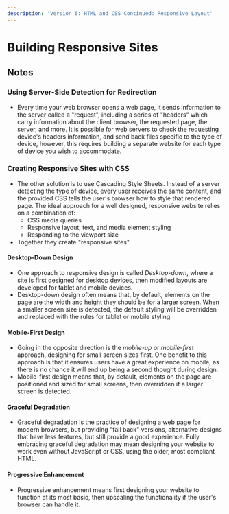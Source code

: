 ```yaml
---
description: 'Version 6: HTML and CSS Continued: Responsive Layout'
---
```


# Building Responsive Sites

## Notes

### Using Server-Side Detection for Redirection

* Every time your web browser opens a web page, it sends information to the server called a "request", including a series of "headers" which carry information about the client browser, the requested page, the server, and more. It is possible for web servers to check the requesting device's headers information, and send back files specific to the type of device, however, this requires building a separate website for each type of device you wish to accommodate.

### Creating Responsive Sites with CSS

* The other solution is to use Cascading Style Sheets. Instead of a server detecting the type of device, every user receives the same content, and the provided CSS tells the user's browser how to style that rendered page. The ideal approach for a well designed, responsive website relies on a combination of:
  * CSS media queries
  * Responsive layout, text, and media element styling
  * Responding to the viewport size
* Together they create "responsive sites".

#### **Desktop-Down Design**

* One approach to responsive design is called _Desktop-down_, where a site is first designed for desktop devices, then modified layouts are developed for tablet and mobile devices.
* Desktop-down design often means that, by default, elements on the page are the width and height they should be for a larger screen. When a smaller screen size is detected, the default styling will be overridden and replaced with the rules for tablet or mobile styling.

#### **Mobile-First Design**

* Going in the opposite direction is the _mobile-up_ or _mobile-first_ approach, designing for small screen sizes first. One benefit to this approach is that it ensures users have a great experience on mobile, as there is no chance it will end up being a second thought during design.
* Mobile-first design means that, by default, elements on the page are positioned and sized for small screens, then overridden if a larger screen is detected.

#### **Graceful Degradation**

* Graceful degradation is the practice of designing a web page for modern browsers, but providing "fall back" versions, alternative designs that have less features, but still provide a good experience. Fully embracing graceful degradation may mean designing your website to work even without JavaScript or CSS, using the older, most compliant HTML.

#### **Progressive Enhancement**

* Progressive enhancement means first designing your website to function at its most basic, then upscaling the functionality if the user's browser can handle it.

